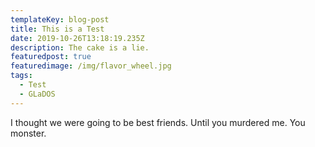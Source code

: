 ```yaml
---
templateKey: blog-post
title: This is a Test
date: 2019-10-26T13:18:19.235Z
description: The cake is a lie.
featuredpost: true
featuredimage: /img/flavor_wheel.jpg
tags:
  - Test
  - GLaDOS
---
```

I thought we were going to be best friends. Until you murdered me. You monster.
